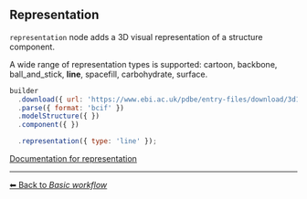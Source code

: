 ## Representation

`representation` node adds a 3D visual representation of a structure component.

A wide range of representation types is supported: cartoon, backbone, ball_and_stick, **line**, spacefill, carbohydrate, surface.

```js
builder
  .download({ url: 'https://www.ebi.ac.uk/pdbe/entry-files/download/3d11.bcif' })
  .parse({ format: 'bcif' })
  .modelStructure({ })
  .component({ })

  .representation({ type: 'line' });
```

[Documentation for representation](https://molstar.org/mol-view-spec-docs/tree-schema/#representation)

---

[&#x2B05; Back to *Basic workflow*](#intro)
